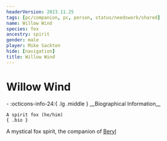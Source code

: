 ```yaml
---
headerVersion: 2023.11.25
tags: [pc/companion, pc, person, status/needswork/shared]
name: Willow Wind
species: fox
ancestry: spirit
gender: male
player: Mike Sackton
hide: [navigation]
title: Willow Wind
---
```

# Willow Wind
<div class="grid cards ext-narrow-margin ext-one-column" markdown>
- :octicons-info-24:{ .lg .middle } __Biographical Information__

    A spirit fox (he/him)  
    { .bio }

</div>


A mystical fox spirit, the companion of [Beryl](<../beryl.md>)